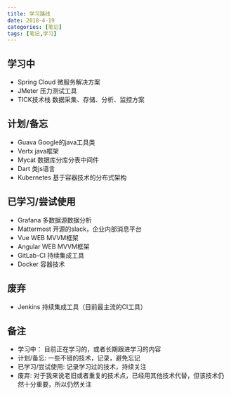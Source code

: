 ```yaml
---
title: 学习路线
date: 2018-4-19
categories: [笔记]
tags: [笔记,学习]
---
```

## 学习中
- Spring Cloud 微服务解决方案
- JMeter 压力测试工具
- TICK技术栈 数据采集、存储、分析、监控方案

## 计划/备忘
- Guava Google的java工具类
- Vertx java框架
- Mycat 数据库分库分表中间件
- Dart 类js语言
- Kubernetes 基于容器技术的分布式架构

<!-- more -->

## 已学习/尝试使用
- Grafana 多数据源数据分析
- Mattermost 开源的slack，企业内部消息平台
- Vue WEB MVVM框架
- Angular WEB MVVM框架
- GitLab-CI 持续集成工具
- Docker 容器技术

## 废弃
- Jenkins 持续集成工具（目前最主流的CI工具）

## 备注
- 学习中： 目前正在学习的，或者长期跟进学习的内容
- 计划/备忘: 一些不错的技术，记录，避免忘记
- 已学习/尝试使用: 记录学习过的技术，持续关注
- 废弃: 对于我来说老旧或者重复的技术点，已经用其他技术代替，但该技术仍然十分重要，所以仍然关注
